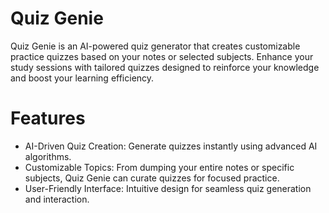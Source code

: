<h1>Quiz Genie</h1>
Quiz Genie is an AI-powered quiz generator that creates customizable practice quizzes based on your notes or selected subjects. Enhance your study sessions with tailored quizzes designed to reinforce your knowledge and boost your learning efficiency.

<h1>Features</h1>

*  AI-Driven Quiz Creation: Generate quizzes instantly using advanced AI algorithms.
* Customizable Topics: From dumping your entire notes or specific subjects, Quiz Genie can curate quizzes for focused practice.
* User-Friendly Interface: Intuitive design for seamless quiz generation and interaction.
